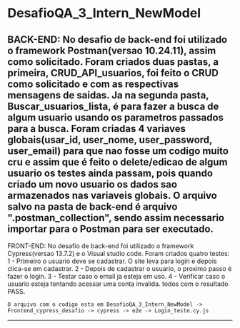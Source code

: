 # DesafioQA_3_Intern_NewModel

BACK-END:
  No desafio de back-end foi utilizado o framework Postman(versao 10.24.11), assim como solicitado.
  Foram criados duas pastas, a primeira, CRUD_API_usuarios, foi feito o CRUD como solicitado e com as respectivas mensagens de saidas.
  Ja na segunda pasta, Buscar_usuarios_lista, é para fazer a busca de algum usuario usando os parametros passados para a busca.
  Foram criadas 4 variaves globais(usar_id, user_nome, user_password, user_email) para que nao fosse um codigo muito cru e assim que é feito o delete/edicao de algum usuario os testes ainda passam, pois quando criado um novo usuario os dados sao armazenados nas variaveis globais. 
  O arquivo salvo na pasta de back-end é arquivo ".postman_collection", sendo assim necessario importar para o Postman para ser executado.
---------------------------------------------------------------------------------------------------------------------------------------------------------------------------------------------------------------------------

FRONT-END:
   No desafio de back-end foi utilizado o framework Cypress(versao 13.7.2) e o Visual studio code. 
   Foram criados quatro testes:
     1 - Primeiro o usuario deve se cadastrar. O site leva para login e depois clica-se em cadastrar.
     2 - Depois de cadastrar o usuario, o proximo passo é fazer o login.
     3 - Testar caso o email ja esteja em uso.
     4 - Verificar caso o usuario esteja tentando acessar uma conta invalida.
      todos com o resultado PASS.
     
    O arquivo com o codigo esta em DesafioQA_3_Intern_NewModel -> Frontend_cypress_desafio -> cypress -> e2e -> Login_teste.cy.js

---------------------------------------------------------------------------------------------------------------------------------------------------------------------------------------------------------------------------
